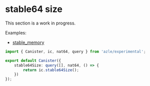 # stable64 size

This section is a work in progress.

Examples:

-   [stable_memory](https://github.com/demergent-labs/azle/tree/main/examples/stable_memory)

```typescript
import { Canister, ic, nat64, query } from 'azle/experimental';

export default Canister({
    stable64Size: query([], nat64, () => {
        return ic.stable64Size();
    })
});
```
